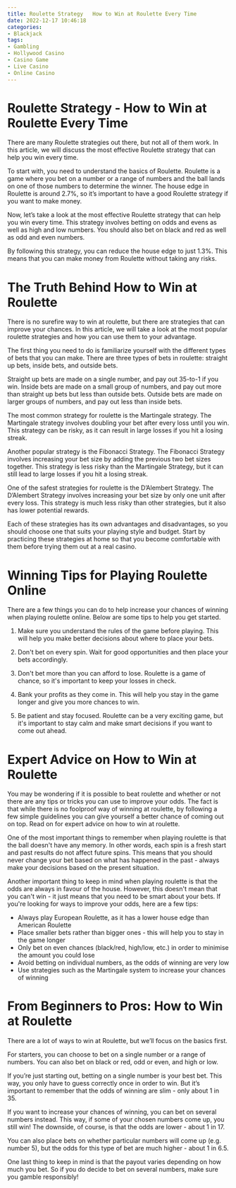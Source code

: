 ```yaml
---
title: Roulette Strategy   How to Win at Roulette Every Time
date: 2022-12-17 10:46:18
categories:
- Blackjack
tags:
- Gambling
- Hollywood Casino
- Casino Game
- Live Casino
- Online Casino
---
```



#  Roulette Strategy - How to Win at Roulette Every Time

There are many Roulette strategies out there, but not all of them work. In this article, we will discuss the most effective Roulette strategy that can help you win every time.

To start with, you need to understand the basics of Roulette. Roulette is a game where you bet on a number or a range of numbers and the ball lands on one of those numbers to determine the winner. The house edge in Roulette is around 2.7%, so it’s important to have a good Roulette strategy if you want to make money.

Now, let’s take a look at the most effective Roulette strategy that can help you win every time. This strategy involves betting on odds and evens as well as high and low numbers. You should also bet on black and red as well as odd and even numbers.

By following this strategy, you can reduce the house edge to just 1.3%. This means that you can make money from Roulette without taking any risks.

#  The Truth Behind How to Win at Roulette

There is no surefire way to win at roulette, but there are strategies that can improve your chances. In this article, we will take a look at the most popular roulette strategies and how you can use them to your advantage.

The first thing you need to do is familiarize yourself with the different types of bets that you can make. There are three types of bets in roulette: straight up bets, inside bets, and outside bets.

Straight up bets are made on a single number, and pay out 35-to-1 if you win. Inside bets are made on a small group of numbers, and pay out more than straight up bets but less than outside bets. Outside bets are made on larger groups of numbers, and pay out less than inside bets.

The most common strategy for roulette is the Martingale strategy. The Martingale strategy involves doubling your bet after every loss until you win. This strategy can be risky, as it can result in large losses if you hit a losing streak.

Another popular strategy is the Fibonacci Strategy. The Fibonacci Strategy involves increasing your bet size by adding the previous two bet sizes together. This strategy is less risky than the Martingale Strategy, but it can still lead to large losses if you hit a losing streak.

One of the safest strategies for roulette is the D’Alembert Strategy. The D’Alembert Strategy involves increasing your bet size by only one unit after every loss. This strategy is much less risky than other strategies, but it also has lower potential rewards.

Each of these strategies has its own advantages and disadvantages, so you should choose one that suits your playing style and budget. Start by practicing these strategies at home so that you become comfortable with them before trying them out at a real casino.

#  Winning Tips for Playing Roulette Online 

There are a few things you can do to help increase your chances of winning when playing roulette online. Below are some tips to help you get started.

1. Make sure you understand the rules of the game before playing. This will help you make better decisions about where to place your bets.

2. Don't bet on every spin. Wait for good opportunities and then place your bets accordingly.

3. Don't bet more than you can afford to lose. Roulette is a game of chance, so it's important to keep your losses in check.

4. Bank your profits as they come in. This will help you stay in the game longer and give you more chances to win.

5. Be patient and stay focused. Roulette can be a very exciting game, but it's important to stay calm and make smart decisions if you want to come out ahead.

#  Expert Advice on How to Win at Roulette 

You may be wondering if it is possible to beat roulette and whether or not there are any tips or tricks you can use to improve your odds. The fact is that while there is no foolproof way of winning at roulette, by following a few simple guidelines you can give yourself a better chance of coming out on top. Read on for expert advice on how to win at roulette.

One of the most important things to remember when playing roulette is that the ball doesn't have any memory. In other words, each spin is a fresh start and past results do not affect future spins. This means that you should never change your bet based on what has happened in the past - always make your decisions based on the present situation.

Another important thing to keep in mind when playing roulette is that the odds are always in favour of the house. However, this doesn't mean that you can't win - it just means that you need to be smart about your bets. If you're looking for ways to improve your odds, here are a few tips:

- Always play European Roulette, as it has a lower house edge than American Roulette
- Place smaller bets rather than bigger ones - this will help you to stay in the game longer
- Only bet on even chances (black/red, high/low, etc.) in order to minimise the amount you could lose
- Avoid betting on individual numbers, as the odds of winning are very low
- Use strategies such as the Martingale system to increase your chances of winning

#  From Beginners to Pros: How to Win at Roulette

There are a lot of ways to win at Roulette, but we’ll focus on the basics first.

For starters, you can choose to bet on a single number or a range of numbers. You can also bet on black or red, odd or even, and high or low.

If you’re just starting out, betting on a single number is your best bet. This way, you only have to guess correctly once in order to win. But it’s important to remember that the odds of winning are slim - only about 1 in 35.

If you want to increase your chances of winning, you can bet on several numbers instead. This way, if some of your chosen numbers come up, you still win! The downside, of course, is that the odds are lower - about 1 in 17.

You can also place bets on whether particular numbers will come up (e.g. number 5), but the odds for this type of bet are much higher - about 1 in 6.5.

One last thing to keep in mind is that the payout varies depending on how much you bet. So if you do decide to bet on several numbers, make sure you gamble responsibly!